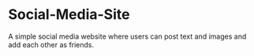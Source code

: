 # Social-Media-Site
A simple social media website where users can post text and images and add each other as friends.
